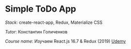 # Simple ToDo App

_Stack_: create-react-app, Redux, Materialize CSS

_Tutor_: Константин Голиченков

_Course name_: Изучаем React.js 16.7 & Redux (2019) [Udemy]("")
